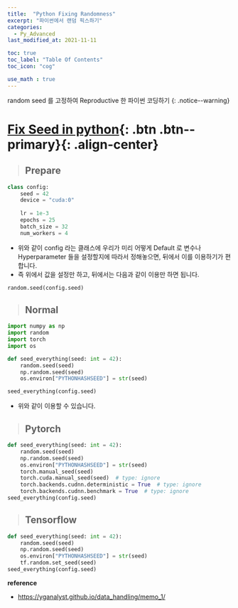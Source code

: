 ```yaml
---
title:  "Python Fixing Randomness"
excerpt: "파이썬에서 랜덤 픽스하기"
categories:
  - Py_Advanced
last_modified_at: 2021-11-11

toc: true
toc_label: "Table Of Contents"
toc_icon: "cog"

use_math : true
---
```


 random seed 를 고정하여 Reproductive 한 파이썬 코딩하기
{: .notice--warning}

# [Fix Seed in python](#link){: .btn .btn--primary}{: .align-center}

> ## Prepare 

```python
class config:
    seed = 42
    device = "cuda:0"    
        
    lr = 1e-3
    epochs = 25
    batch_size = 32
    num_workers = 4
```

- 위와 같이 config 라는 클래스에 우리가 미리 어떻게 Default 로 변수나 Hyperparameter 들을 설정할지에 따라서 정해놓으면, 뒤에서 이를 이용하기가 편합니다.
- 즉 위에서 값을 설정만 하고, 뒤에서는 다음과 같이 이용만 하면 됩니다.

```python
random.seed(config.seed)
```

> ## Normal

```python
import numpy as np
import random
import torch
import os

def seed_everything(seed: int = 42):
    random.seed(seed)
    np.random.seed(seed)
    os.environ["PYTHONHASHSEED"] = str(seed)

seed_everything(config.seed)
```

- 위와 같이 이용할 수 있습니다.

> ## Pytorch

```python
def seed_everything(seed: int = 42):
    random.seed(seed)
    np.random.seed(seed)
    os.environ["PYTHONHASHSEED"] = str(seed)
    torch.manual_seed(seed)
    torch.cuda.manual_seed(seed)  # type: ignore
    torch.backends.cudnn.deterministic = True  # type: ignore
    torch.backends.cudnn.benchmark = True  # type: ignore
seed_everything(config.seed)
```



> ## Tensorflow

```python
def seed_everything(seed: int = 42):
    random.seed(seed)
    np.random.seed(seed)
    os.environ["PYTHONHASHSEED"] = str(seed)
    tf.random.set_seed(seed)
seed_everything(config.seed)
```

**reference**

- <https://yganalyst.github.io/data_handling/memo_1/>

